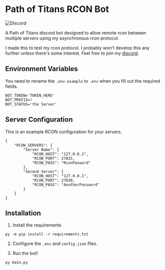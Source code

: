 # Path of Titans RCON Bot
![Discord](https://img.shields.io/discord/1009881575187566632?style=flat-square&label=support)

 A Path of Titans discord bot designed to allow remote rcon between multiple servers using my asynchronous rcon protocol.

 I made this to test my rcon protocol. I probably won't develop this any further unless there's some interest. Feel free to join my [discord](https://discord.gg/3HUq8cJSrX).

## Environment Variables
You need to rename the `.env.example` to `.env` when you fill out the required fields.
```
BOT_TOKEN='TOKEN_HERE'
BOT_PREFIX=!
BOT_STATUS='the Server'
```

## Server Configuration
This is an example RCON configuration for your servers.
```
{
    "RCON_SERVERS": {
        "Server Name": {
            "RCON_HOST": "127.0.0.1",
            "RCON_PORT": 27025,
            "RCON_PASS": "RconPasword"
        },
        "Second Server": {
            "RCON_HOST": "127.0.0.1",
            "RCON_PORT": 27030,
            "RCON_PASS": "AnotherPassword"
        }
    }
}
```
## Installation
1. Install the requirements
```
py -m pip install -r requirements.txt
```
2. Configure the `.env` and `config.json` files.

3. Run the bot!
```
py main.py
```